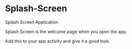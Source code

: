 # Splash-Screen
Splash Screen Application





Splash Screen is the welcome page when you open the app.


Add this to your app activity and give it a good look.
